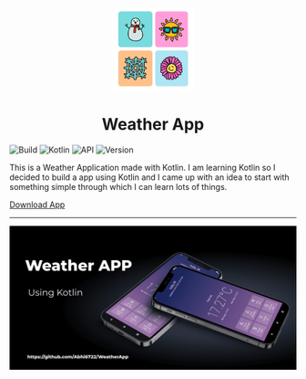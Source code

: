 <p align="center">
    <a href="https://github.com/Abhi6722/WeatherApp">
        <img alt="Weather App" src="https://github.com/Abhi6722/WeatherApp/blob/master/.github/Logo.png" width="146">
    </a>
</p>

<h1 align="center">
    Weather App
</h1>

![Build](https://img.shields.io/badge/Build-Passing-success?https://img.shields.io/endpoint?url=https://language-translator-abhi6722.herokuapp.com&style=for-the-badge)
![Kotlin](https://img.shields.io/badge/Made_with-Kotlin-blueviolet?style=for-the-badge)
![API](https://img.shields.io/badge/API-Openweathermap-green?url=https://openweathermap.org/api&style=for-the-badge)
![Version](https://img.shields.io/badge/Version-v1-fcba03?style=for-the-badge)



This is a Weather Application made with Kotlin. I am learning Kotlin so I decided to build a app using Kotlin and I came up with an idea to start with something simple through which I can learn lots of things.

<a id="raw-url" href="https://github.com/Abhi6722/WeatherApp/blob/master/.github/WeatherApp.apk">Download App</a>

***


<img src="https://github.com/Abhi6722/WeatherApp/blob/master/.github/WeatherApp.png" align="centre">
